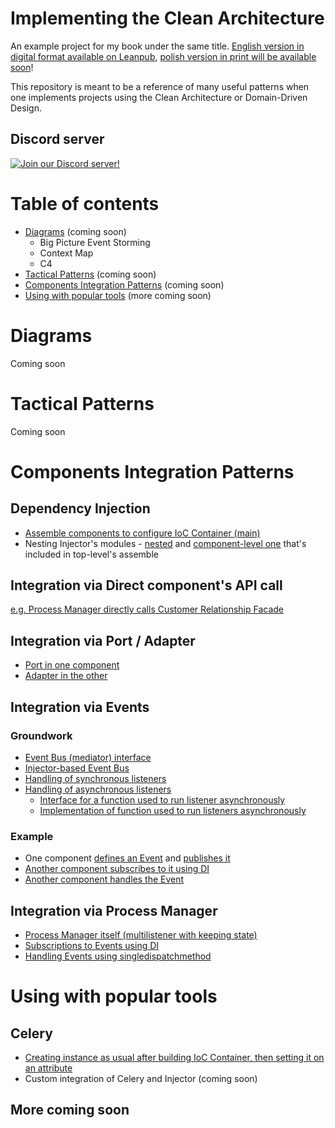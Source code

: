 # Implementing the Clean Architecture
An example project for my book under the same title. [English version in digital format available on Leanpub](https://leanpub.com/implementing-the-clean-architecture), [polish version in print will be available soon](https://helion.magazyn.pl/Implementowanie-Czystej-Architektury-w-Pythonie/imczar/ksiazka.html)!

This repository is meant to be a reference of many useful patterns when one implements projects using the Clean Architecture or Domain-Driven Design.

## Discord server
[![Join our Discord server!](https://invidget.switchblade.xyz/cDyDKv2VsY)](http://discord.gg/cDyDKv2VsY)

# Table of contents
- [Diagrams](#diagrams) (coming soon)
  - Big Picture Event Storming
  - Context Map
  - C4
- [Tactical Patterns](#tactical-patterns) (coming soon)
- [Components Integration Patterns](#components-integration-patterns) (coming soon)
- [Using with popular tools](#using-with-popular-tools) (more coming soon)

# Diagrams
Coming soon

# Tactical Patterns
Coming soon

# Components Integration Patterns
## Dependency Injection
- [Assemble components to configure IoC Container (main)](https://github.com/Enforcer/implementing-the-clean-architecture/blob/trunk/auctioning_platform/itca/main/__init__.py#L18)
- Nesting Injector's modules - [nested](https://github.com/Enforcer/implementing-the-clean-architecture/blob/6e1c28b51ddde9d55944c8d52397806299e38099/auctioning_platform/itca/processes/paying_for_won_auction/__init__.py#L21) and [component-level one](https://github.com/Enforcer/implementing-the-clean-architecture/blob/6e1c28b51ddde9d55944c8d52397806299e38099/auctioning_platform/itca/processes/__init__.py#L10) that's included in top-level's assemble

## Integration via Direct component's API call
[e.g. Process Manager directly calls Customer Relationship Facade](https://github.com/Enforcer/implementing-the-clean-architecture/blob/trunk/auctioning_platform/itca/processes/paying_for_won_auction/process_manager.py#L48) 

## Integration via Port / Adapter
- [Port in one component](https://github.com/Enforcer/implementing-the-clean-architecture/blob/trunk/auctioning_platform/itca/auctions/app/ports/payments.py)
- [Adapter in the other](https://github.com/Enforcer/implementing-the-clean-architecture/blob/trunk/auctioning_platform/itca/auctions_infra/adapters/payments.py)

## Integration via Events
### Groundwork
- [Event Bus (mediator) interface](https://github.com/Enforcer/implementing-the-clean-architecture/blob/6e1c28b51ddde9d55944c8d52397806299e38099/auctioning_platform/itca/foundation/event_bus.py#L11)
- [Injector-based Event Bus](https://github.com/Enforcer/implementing-the-clean-architecture/blob/6e1c28b51ddde9d55944c8d52397806299e38099/auctioning_platform/itca/foundation/event_bus.py#L65)
- [Handling of synchronous listeners](https://github.com/Enforcer/implementing-the-clean-architecture/blob/6e1c28b51ddde9d55944c8d52397806299e38099/auctioning_platform/itca/foundation/event_bus.py#L79)
- [Handling of asynchronous listeners](https://github.com/Enforcer/implementing-the-clean-architecture/blob/6e1c28b51ddde9d55944c8d52397806299e38099/auctioning_platform/itca/foundation/event_bus.py#L93)
  - [Interface for a function used to run listener asynchronously](https://github.com/Enforcer/implementing-the-clean-architecture/blob/6e1c28b51ddde9d55944c8d52397806299e38099/auctioning_platform/itca/foundation/event_bus.py#L61)
  - [Implementation of function used to run listeners asynchronously](https://github.com/Enforcer/implementing-the-clean-architecture/blob/6e1c28b51ddde9d55944c8d52397806299e38099/auctioning_platform/itca/main/event_bus.py#L19)

### Example
- One component [defines an Event](https://github.com/Enforcer/implementing-the-clean-architecture/blob/trunk/auctioning_platform/itca/auctions/domain/events/bidder_has_been_overbid.py) and [publishes it](https://github.com/Enforcer/implementing-the-clean-architecture/blob/6e1c28b51ddde9d55944c8d52397806299e38099/auctioning_platform/itca/auctions/app/use_cases/placing_bid.py#L59)
- [Another component subscribes to it using DI](https://github.com/Enforcer/implementing-the-clean-architecture/blob/6e1c28b51ddde9d55944c8d52397806299e38099/auctioning_platform/itca/customer_relationship/__init__.py#L34)
- [Another component handles the Event](https://github.com/Enforcer/implementing-the-clean-architecture/blob/6e1c28b51ddde9d55944c8d52397806299e38099/auctioning_platform/itca/customer_relationship/__init__.py#L18)

## Integration via Process Manager
- [Process Manager itself (multilistener with keeping state)](https://github.com/Enforcer/implementing-the-clean-architecture/blob/trunk/auctioning_platform/itca/processes/paying_for_won_auction/process_manager.py)
- [Subscriptions to Events using DI](https://github.com/Enforcer/implementing-the-clean-architecture/blob/6e1c28b51ddde9d55944c8d52397806299e38099/auctioning_platform/itca/processes/paying_for_won_auction/__init__.py#L22)
- [Handling Events using singledispatchmethod](https://github.com/Enforcer/implementing-the-clean-architecture/blob/6e1c28b51ddde9d55944c8d52397806299e38099/auctioning_platform/itca/processes/paying_for_won_auction/process_manager.py#L28)

# Using with popular tools
## Celery
- [Creating instance as usual after building IoC Container, then setting it on an attribute](https://github.com/Enforcer/implementing-the-clean-architecture/blob/trunk/auctioning_platform/itca/tasks/cli.py)
- Custom integration of Celery and Injector (coming soon)

## More coming soon
